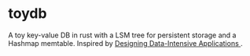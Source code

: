 # toydb

A toy key-value DB in rust with a LSM tree for persistent storage and a Hashmap memtable. Inspired by [Designing Data-Intensive Applications ](https://dataintensive.net/).
